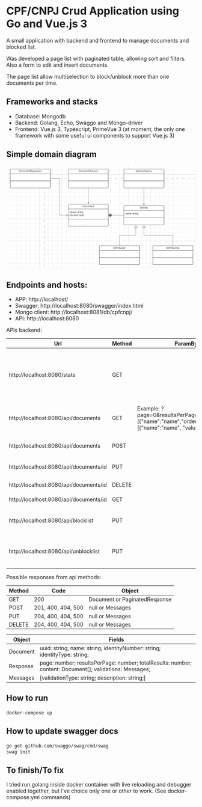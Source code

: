 # CPF/CNPJ Crud Application using Go and Vue.js 3

A small application with backend and frontend to manage documents and blocked list.

Was developed a page list with paginated table, allowing sort and filters. Also a form to edit and insert documents.

The page list allow multiselection to block/unblock more than one documents per time.

## Frameworks and stacks

- Database: Mongodb
- Backend: Golang, Echo, Swaggo and Mongo-driver
- Frontend: Vue.js 3, Typescript, PrimeVue 3 (at moment, the only one framework with some useful ui components to support Vue.js 3)

## Simple domain diagram

![Simple class diagram](imgs/simple_class_diagram.png)

## Endpoints and hosts:

- APP: http://localhost/
- Swagger: http://localhost:8080/swagger/index.html
- Mongo client: http://localhost:8081/db/cpfcnpj/
- API: http://localhost:8080

APIs backend:

| Url                                    | Method | ParamByUrl                                                                                                           | ParamByBody                    | Description                                                          |
| -------------------------------------- | ------ | -------------------------------------------------------------------------------------------------------------------- | ------------------------------ | -------------------------------------------------------------------- |
| http://localhost:8080/stats            | GET    |                                                                                                                      |                                | Return server up time, requisitions count and status response count. |
| http://localhost:8080/api/documents    | GET    | Example: ?page=0&resultsPerPage=10&sorts=[{"name":"name","order":"desc"}]&filters=[{"name":"name", "value":"Maria"}] |                                | Query all documents by a query param pattern                         |
| http://localhost:8080/api/documents    | POST   |                                                                                                                      | {name: "", identityNumber: ""} | Create a document                                                    |
| http://localhost:8080/api/documents/id | PUT    |                                                                                                                      | {name: "", identityNumber: ""} | Update the document                                                  |
| http://localhost:8080/api/documents/id | DELETE |                                                                                                                      |                                | Delete the document                                                  |
| http://localhost:8080/api/documents/id | GET    |                                                                                                                      | Get the document               |
| http://localhost:8080/api/blocklist    | PUT    |                                                                                                                      | uuids: ["",""]                 | Block the documents that have those uuids                            |
| http://localhost:8080/api/unblocklist  | PUT    |                                                                                                                      | uuids: ["",""]                 | Unblock the documents that have those uuids                          |

Possible responses from api methods:

| Method | Code               | Object                        |
| ------ | ------------------ | ----------------------------- |
| GET    | 200                | Document or PaginatedResponse |
| POST   | 201, 400, 404, 500 | null or Messages              |
| PUT    | 204, 400, 404, 500 | null or Messages              |
| DELETE | 204, 400, 404, 500 | null or Messages              |

| Object   | Fields                                                                                                  |
| -------- | ------------------------------------------------------------------------------------------------------- |
| Document | uuid: string; name: string; identityNumber: string; identityType: string;                               |
| Response | page: number; resultsPerPage: number; totalResults: number; content: Document[]; validations: Messages; |
| Messages | [validationType: string; description: string;]                                                          |

## How to run

```
docker-compose up
```

## How to update swagger docs

```
go get github.com/swaggo/swag/cmd/swag
swag init
```

## To finish/To fix

I tried run golang inside docker container with live reloading and debugger enabled together, but i've choice only one or other to work. (See docker-compose.yml commands)
